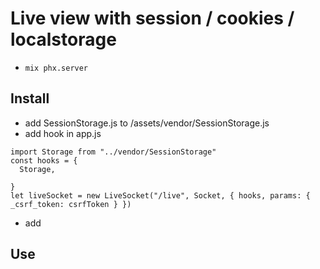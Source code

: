 # Live view with session / cookies / localstorage
  * `mix phx.server` 

## Install 

  * add SessionStorage.js to /assets/vendor/SessionStorage.js
  * add hook in app.js
  ```
  import Storage from "../vendor/SessionStorage"
  const hooks = {
    Storage,

  }
  let liveSocket = new LiveSocket("/live", Socket, { hooks, params: { _csrf_token: csrfToken } })
  ```
  * add 

## Use 
